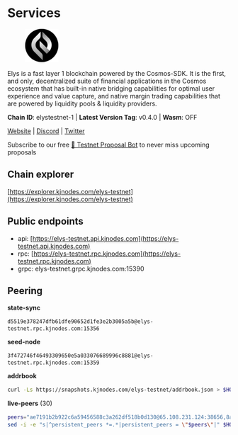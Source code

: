 # Services

<figure><img src="https://raw.githubusercontent.com/kj89/cosmos-images/main/logos/elys.png" alt=""><figcaption></figcaption></figure>

Elys is a fast layer 1 blockchain powered by the Cosmos-SDK.  It is the first, and only, decentralized suite of financial  applications in the Cosmos ecosystem that has built-in native  bridging capabilities for optimal user experience and value  capture, and native margin trading capabilities that are  powered by liquidity pools & liquidity providers.

**Chain ID**: elystestnet-1 | **Latest Version Tag**: v0.4.0 | **Wasm**: OFF

[Website](https://elys.network) | [Discord](https://discord.gg/R9Gr6Vh7vC) | [Twitter](https://twitter.com/elys_network)



Subscribe to our free [🤖 Testnet Proposal Bot](https://t.me/kjnodes_testnet_proposal_bot) to never miss upcoming proposals


## Chain explorer
[https://explorer.kjnodes.com/elys-testnet](https://explorer.kjnodes.com/elys-testnet)

## Public endpoints

* api: [https://elys-testnet.api.kjnodes.com](https://elys-testnet.api.kjnodes.com)
* rpc: [https://elys-testnet.rpc.kjnodes.com](https://elys-testnet.rpc.kjnodes.com)
* grpc: elys-testnet.grpc.kjnodes.com:15390

## Peering

**state-sync**

```text
d5519e378247dfb61dfe90652d1fe3e2b3005a5b@elys-testnet.rpc.kjnodes.com:15356
```

**seed-node**

```text
3f472746f46493309650e5a033076689996c8881@elys-testnet.rpc.kjnodes.com:15359
```

**addrbook**
```bash
curl -Ls https://snapshots.kjnodes.com/elys-testnet/addrbook.json > $HOME/.elys/config/addrbook.json
```

**live-peers** (30)
```bash
peers="ae7191b2b922c6a59456588c3a262df518b0d130@65.108.231.124:38656,8aa0021c45a64f736e2192f5e520c768bc9fbae2@46.101.132.190:26656,fed5ba77a69a4e75f44588f794999e9ca0c6b440@45.67.217.22:21956,3f30f68cb08e4dae5dd76c5ce77e6e1a15084346@212.95.51.215:56656,734a87b41a015faf59a7d6266deea190421476c2@199.241.137.74:26656,587e0c84a487b2e0782e5d9b80ded838db9512b9@78.110.161.68:26656,1cd3163afca4ad48949afdf6f18133fd3181e303@65.108.40.46:57656,8dd419e6ed9117dbc793a1a59f7eca3d2c615fb3@65.109.157.236:60556,b06c8ad5bb82d577acd0060242e225980db88377@65.108.225.70:26656,db03e6915cad62b2646ae72566ed19074a7707b6@95.217.144.107:22056,a346d8325a9c3cd40e32236eb6de031d1a2d895e@95.217.107.96:26156,f6480d5563172e7de0b97b666c4d503d7c4daae8@94.130.225.23:26656,563206d6e64589beb9bf233e6e489fb1d1205d38@194.146.26.36:26656,78aa6b222ae1f619bef03a9d98cb958dfcccc3a8@46.4.5.45:22056,919929b0162de3c3a5a4b97d7971e043679912ea@65.108.72.253:38656,5c2a752c9b1952dbed075c56c600c3a79b58c395@178.211.139.77:27296,147683d8ae2c34281fc73d6a9f6cedd5f28a15ed@185.216.203.176:21956,f3480371baafae419bfef68a64ace00dd8944bd6@65.109.92.241:10126,dc06b3547cf81c40c931a748679ce22161e5ac43@148.113.6.121:19656,cdf9ae8529aa00e6e6703b28f3dcfdd37e07b27c@37.187.154.66:26656,bfcb384007647e50e02ab6a756deec9359c631dc@136.36.73.232:26636,b482200547e688be20afceefeef10716192a348b@65.109.82.112:2236,e4b07652c318b08357e5796431982169789ce2c5@159.65.32.10:21956,3a69f577b14bb5e3829489881cc80841b785e092@116.203.129.0:26656,89c4d6fa66c4e4517742e564cd6ba1532496fd43@65.108.108.52:32656,1092d9a9508053d6936661ebc5708d0d8d360e3e@193.26.159.34:10656,3d5e561dfdc0922d5b05f7616cf9a31d4fd17121@65.21.232.160:21956,00c65e06302fb35a1064d9aa4e528aaf98925aa8@65.108.105.48:22056,0ea4e8352215aad85ff33a20a3bf4acf49070662@64.226.117.34:21956,34449aa442d5c5d98585c665be63b0ed58760d8f@182.1.235.195:21956"
sed -i -e "s|^persistent_peers *=.*|persistent_peers = \"$peers\"|" $HOME/.elys/config/config.toml
```
